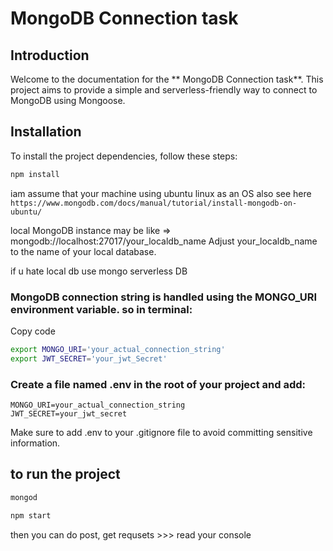 #  MongoDB Connection task

## Introduction

Welcome to the documentation for the ** MongoDB Connection task**. This project aims to provide a simple and serverless-friendly way to connect to MongoDB using Mongoose.

## Installation

To install the project dependencies, follow these steps:

```bash
npm install
```
iam assume that your machine using ubuntu linux as an OS 
also see here `https://www.mongodb.com/docs/manual/tutorial/install-mongodb-on-ubuntu/`

local MongoDB instance may be like => mongodb://localhost:27017/your_localdb_name Adjust your_localdb_name to the name of your local database.

if u hate local db use mongo serverless DB

### MongoDB connection string is handled using the MONGO_URI environment variable. so in terminal:

Copy code
```bash 
export MONGO_URI='your_actual_connection_string'
export JWT_SECRET='your_jwt_Secret'
```

### Create a file named .env in the root of your project and add:
```
MONGO_URI=your_actual_connection_string
JWT_SECRET=your_jwt_secret
```
Make sure to add .env to your .gitignore file to avoid committing sensitive information.

## to run the project 
```bash
mongod
```
```bash
npm start
```
then you can do post, get requsets >>> read your console 

